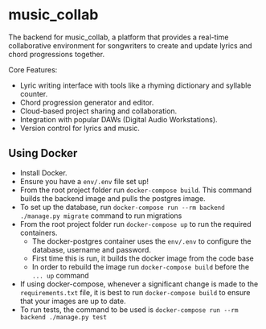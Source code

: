# music_collab

The backend for music_collab, a platform that provides a real-time collaborative environment for songwriters to create and update lyrics and chord progressions together.

Core Features:
- Lyric writing interface with tools like a rhyming dictionary and syllable counter.
- Chord progression generator and editor.
- Cloud-based project sharing and collaboration.
- Integration with popular DAWs (Digital Audio Workstations).
- Version control for lyrics and music.

## Using Docker

- Install Docker.
- Ensure you have a `env/.env` file set up!
- From the root project folder run `docker-compose build`. This command builds the backend image and pulls the postgres image.
- To set up the database, run `docker-compose run --rm backend ./manage.py migrate` command to run migrations
- From the root project folder run `docker-compose up` to run the required containers.
  - The docker-postgres container uses the `env/.env` to configure the database, username and password.
  - First time this is run, it builds the docker image from the code base
  - In order to rebuild the image run `docker-compose build` before the `... up` command
- If using docker-compose, whenever a significant change is made to the `requirements.txt` file, it is best to run `docker-compose build` to ensure that your images are up to date.
- To run tests, the command to be used is `docker-compose run --rm backend ./manage.py test`
